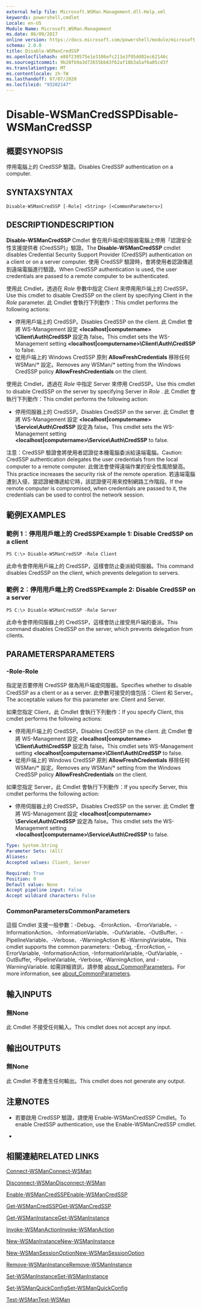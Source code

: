 ```yaml
---
external help file: Microsoft.WSMan.Management.dll-Help.xml
keywords: powershell,cmdlet
Locale: en-US
Module Name: Microsoft.WSMan.Management
ms.date: 06/09/2017
online version: https://docs.microsoft.com/powershell/module/microsoft.wsman.management/disable-wsmancredssp?view=powershell-7.1&WT.mc_id=ps-gethelp
schema: 2.0.0
title: Disable-WSManCredSSP
ms.openlocfilehash: e88f230575e1e3106efc211e3f95dd82ec62146c
ms.sourcegitcommit: 9b28fb9a3d72655bb63f62af18b3a5af6a05cd3f
ms.translationtype: MT
ms.contentlocale: zh-TW
ms.lasthandoff: 07/07/2020
ms.locfileid: "93202147"
---
```

# <span data-ttu-id="f6398-103">Disable-WSManCredSSP</span><span class="sxs-lookup"><span data-stu-id="f6398-103">Disable-WSManCredSSP</span></span>

## <span data-ttu-id="f6398-104">概要</span><span class="sxs-lookup"><span data-stu-id="f6398-104">SYNOPSIS</span></span>
<span data-ttu-id="f6398-105">停用電腦上的 CredSSP 驗證。</span><span class="sxs-lookup"><span data-stu-id="f6398-105">Disables CredSSP authentication on a computer.</span></span>

## <span data-ttu-id="f6398-106">SYNTAX</span><span class="sxs-lookup"><span data-stu-id="f6398-106">SYNTAX</span></span>

```
Disable-WSManCredSSP [-Role] <String> [<CommonParameters>]
```

## <span data-ttu-id="f6398-107">DESCRIPTION</span><span class="sxs-lookup"><span data-stu-id="f6398-107">DESCRIPTION</span></span>
<span data-ttu-id="f6398-108">**Disable-WSManCredSSP** Cmdlet 會在用戶端或伺服器電腦上停用「認證安全性支援提供者 (CredSSP)」驗證。</span><span class="sxs-lookup"><span data-stu-id="f6398-108">The **Disable-WSManCredSSP** cmdlet disables Credential Security Support Provider (CredSSP) authentication on a client or on a server computer.</span></span>
<span data-ttu-id="f6398-109">使用 CredSSP 驗證時，會將使用者認證傳遞到遠端電腦進行驗證。</span><span class="sxs-lookup"><span data-stu-id="f6398-109">When CredSSP authentication is used, the user credentials are passed to a remote computer to be authenticated.</span></span>

<span data-ttu-id="f6398-110">使用此 Cmdlet，透過在 *Role* 參數中指定 Client 來停用用戶端上的 CredSSP。</span><span class="sxs-lookup"><span data-stu-id="f6398-110">Use this cmdlet to disable CredSSP on the client by specifying Client in the *Role* parameter.</span></span>
<span data-ttu-id="f6398-111">此 Cmdlet 會執行下列動作：</span><span class="sxs-lookup"><span data-stu-id="f6398-111">This cmdlet performs the following actions:</span></span>

- <span data-ttu-id="f6398-112">停用用戶端上的 CredSSP。</span><span class="sxs-lookup"><span data-stu-id="f6398-112">Disables CredSSP on the client.</span></span> <span data-ttu-id="f6398-113">此 Cmdlet 會將 WS-Management 設定 **\<localhost|computername\> \Client\Auth\CredSSP** 設定為 false。</span><span class="sxs-lookup"><span data-stu-id="f6398-113">This cmdlet sets the WS-Management setting **\<localhost|computername\>\Client\Auth\CredSSP** to false.</span></span>
- <span data-ttu-id="f6398-114">從用戶端上的 Windows CredSSP 原則 **AllowFreshCredentials** 移除任何 WSMan/\* 設定。</span><span class="sxs-lookup"><span data-stu-id="f6398-114">Removes any WSMan/\* setting from the Windows CredSSP policy **AllowFreshCredentials** on the client.</span></span>

<span data-ttu-id="f6398-115">使用此 Cmdlet，透過在 *Role* 中指定 Server 來停用 CredSSP。</span><span class="sxs-lookup"><span data-stu-id="f6398-115">Use this cmdlet to disable CredSSP on the server by specifying Server in *Role* .</span></span>
<span data-ttu-id="f6398-116">此 Cmdlet 會執行下列動作：</span><span class="sxs-lookup"><span data-stu-id="f6398-116">This cmdlet performs the following action:</span></span>

- <span data-ttu-id="f6398-117">停用伺服器上的 CredSSP。</span><span class="sxs-lookup"><span data-stu-id="f6398-117">Disables CredSSP on the server.</span></span> <span data-ttu-id="f6398-118">此 Cmdlet 會將 WS-Management 設定 **\<localhost|computername\> \Service\Auth\CredSSP** 設定為 false。</span><span class="sxs-lookup"><span data-stu-id="f6398-118">This cmdlet sets the WS-Management setting **\<localhost|computername\>\Service\Auth\CredSSP** to false.</span></span>

<span data-ttu-id="f6398-119">注意：CredSSP 驗證會將使用者認證從本機電腦委派給遠端電腦。</span><span class="sxs-lookup"><span data-stu-id="f6398-119">Caution: CredSSP authentication delegates the user credentials from the local computer to a remote computer.</span></span>
<span data-ttu-id="f6398-120">此做法會使得遠端作業的安全性風險變高。</span><span class="sxs-lookup"><span data-stu-id="f6398-120">This practice increases the security risk of the remote operation.</span></span>
<span data-ttu-id="f6398-121">若遠端電腦遭到入侵，當認證被傳遞給它時，該認證便可用來控制網路工作階段。</span><span class="sxs-lookup"><span data-stu-id="f6398-121">If the remote computer is compromised, when credentials are passed to it, the credentials can be used to control the network session.</span></span>

## <span data-ttu-id="f6398-122">範例</span><span class="sxs-lookup"><span data-stu-id="f6398-122">EXAMPLES</span></span>

### <span data-ttu-id="f6398-123">範例 1︰停用用戶端上的 CredSSP</span><span class="sxs-lookup"><span data-stu-id="f6398-123">Example 1: Disable CredSSP on a client</span></span>

```
PS C:\> Disable-WSManCredSSP -Role Client
```

<span data-ttu-id="f6398-124">此命令會停用用戶端上的 CredSSP，這樣會防止委派給伺服器。</span><span class="sxs-lookup"><span data-stu-id="f6398-124">This command disables CredSSP on the client, which prevents delegation to servers.</span></span>

### <span data-ttu-id="f6398-125">範例 2︰停用用戶端上的 CredSSP</span><span class="sxs-lookup"><span data-stu-id="f6398-125">Example 2: Disable CredSSP on a server</span></span>

```
PS C:\> Disable-WSManCredSSP -Role Server
```

<span data-ttu-id="f6398-126">此命令會停用伺服器上的 CredSSP，這樣會防止接受用戶端的委派。</span><span class="sxs-lookup"><span data-stu-id="f6398-126">This command disables CredSSP on the server, which prevents delegation from clients.</span></span>

## <span data-ttu-id="f6398-127">PARAMETERS</span><span class="sxs-lookup"><span data-stu-id="f6398-127">PARAMETERS</span></span>

### <span data-ttu-id="f6398-128">-Role</span><span class="sxs-lookup"><span data-stu-id="f6398-128">-Role</span></span>
<span data-ttu-id="f6398-129">指定是否要停用 CredSSP 做為用戶端或伺服器。</span><span class="sxs-lookup"><span data-stu-id="f6398-129">Specifies whether to disable CredSSP as a client or as a server.</span></span>
<span data-ttu-id="f6398-130">此參數可接受的值包括：Client 和 Server。</span><span class="sxs-lookup"><span data-stu-id="f6398-130">The acceptable values for this parameter are: Client and Server.</span></span>

<span data-ttu-id="f6398-131">如果您指定 Client，此 Cmdlet 會執行下列動作：</span><span class="sxs-lookup"><span data-stu-id="f6398-131">If you specify Client, this cmdlet performs the following actions:</span></span>

- <span data-ttu-id="f6398-132">停用用戶端上的 CredSSP。</span><span class="sxs-lookup"><span data-stu-id="f6398-132">Disables CredSSP on the client.</span></span> <span data-ttu-id="f6398-133">此 Cmdlet 會將 WS-Management 設定 **\<localhost|computername\> \Client\Auth\CredSSP** 設定為 false。</span><span class="sxs-lookup"><span data-stu-id="f6398-133">This cmdlet sets WS-Management setting **\<localhost|computername\>\Client\Auth\CredSSP** to false.</span></span>
- <span data-ttu-id="f6398-134">從用戶端上的 Windows CredSSP 原則 **AllowFreshCredentials** 移除任何 WSMan/\* 設定。</span><span class="sxs-lookup"><span data-stu-id="f6398-134">Removes any WSMan/\* setting from the Windows CredSSP policy **AllowFreshCredentials** on the client.</span></span>

<span data-ttu-id="f6398-135">如果您指定 Server，此 Cmdlet 會執行下列動作：</span><span class="sxs-lookup"><span data-stu-id="f6398-135">If you specify Server, this cmdlet performs the following action:</span></span>

- <span data-ttu-id="f6398-136">停用伺服器上的 CredSSP。</span><span class="sxs-lookup"><span data-stu-id="f6398-136">Disables CredSSP on the server.</span></span> <span data-ttu-id="f6398-137">此 Cmdlet 會將 WS-Management 設定 **\<localhost|computername\> \Service\Auth\CredSSP** 設定為 false。</span><span class="sxs-lookup"><span data-stu-id="f6398-137">This cmdlet sets the WS-Management setting **\<localhost|computername\>\Service\Auth\CredSSP** to false.</span></span>

```yaml
Type: System.String
Parameter Sets: (All)
Aliases:
Accepted values: Client, Server

Required: True
Position: 0
Default value: None
Accept pipeline input: False
Accept wildcard characters: False
```

### <span data-ttu-id="f6398-138">CommonParameters</span><span class="sxs-lookup"><span data-stu-id="f6398-138">CommonParameters</span></span>
<span data-ttu-id="f6398-139">這個 Cmdlet 支援一般參數：-Debug、-ErrorAction、-ErrorVariable、-InformationAction、-InformationVariable、-OutVariable、-OutBuffer、-PipelineVariable、-Verbose、-WarningAction 和 -WarningVariable。</span><span class="sxs-lookup"><span data-stu-id="f6398-139">This cmdlet supports the common parameters: -Debug, -ErrorAction, -ErrorVariable, -InformationAction, -InformationVariable, -OutVariable, -OutBuffer, -PipelineVariable, -Verbose, -WarningAction, and -WarningVariable.</span></span> <span data-ttu-id="f6398-140">如需詳細資訊，請參閱 [about_CommonParameters](https://go.microsoft.com/fwlink/?LinkID=113216)。</span><span class="sxs-lookup"><span data-stu-id="f6398-140">For more information, see [about_CommonParameters](https://go.microsoft.com/fwlink/?LinkID=113216).</span></span>

## <span data-ttu-id="f6398-141">輸入</span><span class="sxs-lookup"><span data-stu-id="f6398-141">INPUTS</span></span>

### <span data-ttu-id="f6398-142">無</span><span class="sxs-lookup"><span data-stu-id="f6398-142">None</span></span>
<span data-ttu-id="f6398-143">此 Cmdlet 不接受任何輸入。</span><span class="sxs-lookup"><span data-stu-id="f6398-143">This cmdlet does not accept any input.</span></span>

## <span data-ttu-id="f6398-144">輸出</span><span class="sxs-lookup"><span data-stu-id="f6398-144">OUTPUTS</span></span>

### <span data-ttu-id="f6398-145">無</span><span class="sxs-lookup"><span data-stu-id="f6398-145">None</span></span>
<span data-ttu-id="f6398-146">此 Cmdlet 不會產生任何輸出。</span><span class="sxs-lookup"><span data-stu-id="f6398-146">This cmdlet does not generate any output.</span></span>

## <span data-ttu-id="f6398-147">注意</span><span class="sxs-lookup"><span data-stu-id="f6398-147">NOTES</span></span>

* <span data-ttu-id="f6398-148">若要啟用 CredSSP 驗證，請使用 Enable-WSManCredSSP Cmdlet。</span><span class="sxs-lookup"><span data-stu-id="f6398-148">To enable CredSSP authentication, use the Enable-WSManCredSSP cmdlet.</span></span>

*

## <span data-ttu-id="f6398-149">相關連結</span><span class="sxs-lookup"><span data-stu-id="f6398-149">RELATED LINKS</span></span>

[<span data-ttu-id="f6398-150">Connect-WSMan</span><span class="sxs-lookup"><span data-stu-id="f6398-150">Connect-WSMan</span></span>](Connect-WSMan.md)

[<span data-ttu-id="f6398-151">Disconnect-WSMan</span><span class="sxs-lookup"><span data-stu-id="f6398-151">Disconnect-WSMan</span></span>](Disconnect-WSMan.md)

[<span data-ttu-id="f6398-152">Enable-WSManCredSSP</span><span class="sxs-lookup"><span data-stu-id="f6398-152">Enable-WSManCredSSP</span></span>](Enable-WSManCredSSP.md)

[<span data-ttu-id="f6398-153">Get-WSManCredSSP</span><span class="sxs-lookup"><span data-stu-id="f6398-153">Get-WSManCredSSP</span></span>](Get-WSManCredSSP.md)

[<span data-ttu-id="f6398-154">Get-WSManInstance</span><span class="sxs-lookup"><span data-stu-id="f6398-154">Get-WSManInstance</span></span>](Get-WSManInstance.md)

[<span data-ttu-id="f6398-155">Invoke-WSManAction</span><span class="sxs-lookup"><span data-stu-id="f6398-155">Invoke-WSManAction</span></span>](Invoke-WSManAction.md)

[<span data-ttu-id="f6398-156">New-WSManInstance</span><span class="sxs-lookup"><span data-stu-id="f6398-156">New-WSManInstance</span></span>](New-WSManInstance.md)

[<span data-ttu-id="f6398-157">New-WSManSessionOption</span><span class="sxs-lookup"><span data-stu-id="f6398-157">New-WSManSessionOption</span></span>](New-WSManSessionOption.md)

[<span data-ttu-id="f6398-158">Remove-WSManInstance</span><span class="sxs-lookup"><span data-stu-id="f6398-158">Remove-WSManInstance</span></span>](Remove-WSManInstance.md)

[<span data-ttu-id="f6398-159">Set-WSManInstance</span><span class="sxs-lookup"><span data-stu-id="f6398-159">Set-WSManInstance</span></span>](Set-WSManInstance.md)

[<span data-ttu-id="f6398-160">Set-WSManQuickConfig</span><span class="sxs-lookup"><span data-stu-id="f6398-160">Set-WSManQuickConfig</span></span>](Set-WSManQuickConfig.md)

[<span data-ttu-id="f6398-161">Test-WSMan</span><span class="sxs-lookup"><span data-stu-id="f6398-161">Test-WSMan</span></span>](Test-WSMan.md)


